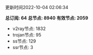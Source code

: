 更新时间2022-10-04 02:06:34

**总订阅: 64**
**总节点: 8940**
**有效节点: 2059**
- v2ray节点: 1832
- trojan节点: 95
- ss节点: 129
- ssr节点: 3
